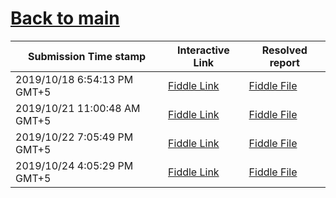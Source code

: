 # [Back to main](https://github.com/glaghari/database-assignement-2019)
|Submission Time stamp          | Interactive Link                                                                              | Resolved report                                                                              |
| ----------------------------- | --------------------------------------------------------------------------------------------- | -------------------------------------------------------------------------------------------- |
| 2019/10/18 6:54:13 PM GMT+5 | [Fiddle Link](https://dbfiddle.uk/?rdbms=oracle_11.2&fiddle=b142421fa0b5020f7b343645259e327e) | [Fiddle File](processed/csm-1/b142421fa0b5020f7b343645259e327e.md) |
| 2019/10/21 11:00:48 AM GMT+5 | [Fiddle Link](https://dbfiddle.uk/?rdbms=oracle_11.2&fiddle=4556886d405278a3b84886a30c360f2c) | [Fiddle File](processed/csm-1/4556886d405278a3b84886a30c360f2c.md) |
| 2019/10/22 7:05:49 PM GMT+5 | [Fiddle Link](https://dbfiddle.uk/?rdbms=oracle_11.2&fiddle=3317b08fc5aa2ac2af291f352d866810) | [Fiddle File](processed/csm-1/3317b08fc5aa2ac2af291f352d866810.md) |
| 2019/10/24 4:05:29 PM GMT+5 | [Fiddle Link](https://dbfiddle.uk/?rdbms=oracle_11.2&fiddle=3256eb8b4629a4162c3c672288e76dd7) | [Fiddle File](processed/csm-1/3256eb8b4629a4162c3c672288e76dd7.md) |
